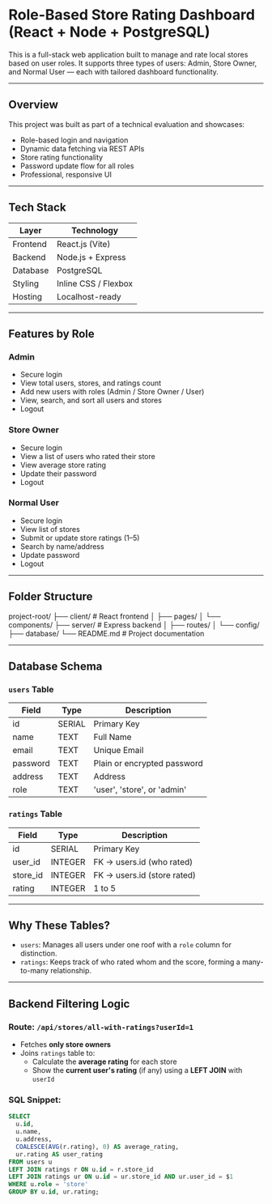 #  Role-Based Store Rating Dashboard (React + Node + PostgreSQL)

This is a full-stack web application built to manage and rate local stores based on user roles. It supports three types of users: Admin, Store Owner, and Normal User — each with tailored dashboard functionality.

---

##  Overview

This project was built as part of a technical evaluation and showcases:
- Role-based login and navigation
- Dynamic data fetching via REST APIs
- Store rating functionality
- Password update flow for all roles
- Professional, responsive UI

---

## Tech Stack

| Layer       | Technology           |
|-------------|----------------------|
| Frontend    | React.js (Vite)      |
| Backend     | Node.js + Express    |
| Database    | PostgreSQL           |
| Styling     | Inline CSS / Flexbox |
| Hosting     | Localhost-ready      |

---

##  Features by Role

###  Admin
- Secure login
- View total users, stores, and ratings count
- Add new users with roles (Admin / Store Owner / User)
- View, search, and sort all users and stores
- Logout

###  Store Owner
- Secure login
- View a list of users who rated their store
- View average store rating
- Update their password
- Logout

###  Normal User
- Secure login
- View list of stores
- Submit or update store ratings (1–5)
- Search by name/address
- Update password
- Logout

---

##  Folder Structure

project-root/
├── client/ # React frontend
│ ├── pages/
│ └── components/
├── server/ # Express backend
│ ├── routes/
│ └── config/
├── database/
└── README.md # Project documentation



---

##  Database Schema

###  `users` Table

| Field     | Type     | Description                     |
|-----------|----------|---------------------------------|
| id        | SERIAL   | Primary Key                     |
| name      | TEXT     | Full Name                       |
| email     | TEXT     | Unique Email                    |
| password  | TEXT     | Plain or encrypted password     |
| address   | TEXT     | Address                         |
| role      | TEXT     | 'user', 'store', or 'admin'     |

###  `ratings` Table

| Field     | Type     | Description                     |
|-----------|----------|---------------------------------|
| id        | SERIAL   | Primary Key                     |
| user_id   | INTEGER  | FK → users.id (who rated)       |
| store_id  | INTEGER  | FK → users.id (store rated)     |
| rating    | INTEGER  | 1 to 5                          |

---

##  Why These Tables?

- `users`: Manages all users under one roof with a `role` column for distinction.
- `ratings`: Keeps track of who rated whom and the score, forming a many-to-many relationship.

---

## Backend Filtering Logic

### Route: `/api/stores/all-with-ratings?userId=1`

- Fetches **only store owners**
- Joins `ratings` table to:
  - Calculate the **average rating** for each store
  - Show the **current user's rating** (if any) using a **LEFT JOIN** with `userId`

### SQL Snippet:

```sql
SELECT 
  u.id,
  u.name,
  u.address,
  COALESCE(AVG(r.rating), 0) AS average_rating,
  ur.rating AS user_rating
FROM users u
LEFT JOIN ratings r ON u.id = r.store_id
LEFT JOIN ratings ur ON u.id = ur.store_id AND ur.user_id = $1
WHERE u.role = 'store'
GROUP BY u.id, ur.rating;
